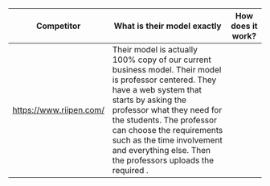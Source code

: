 
| Competitor              | What is their model exactly                                      | How does it work?                                                                                                                                                                                                                                                     |
| ----------------------- | ---------------------------------------------------------------- | -------------------------------------------------------------------------------------------------------------------------------------------------------------------------------------------------------------------------------------------------------------------- |
| https://www.riipen.com/ | Their model is actually 100% copy of our current business model. Their model is professor centered. They have a web system that starts by asking the professor what they need for the students. The professor can choose the requirements such as the time involvement and everything else. Then the professors uploads the required  .  |

